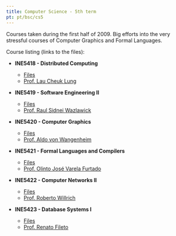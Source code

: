 ```yaml
---
title: Computer Science - 5th term
pt: pt/bsc/cs5
---
```


Courses taken during the first half of 2009.
Big efforts into the very stressful courses of Computer Graphics and Formal Languages.

Course listing (links to the files):

  * **INE5418 - Distributed Computing**
      + [Files](http://archive.alvb.in/bsc/disciplinas/ine5418/)
      + [Prof. Lau Cheuk Lung](http://www.inf.ufsc.br/~lau.lung/)

  * **INE5419 - Software Engineering II**
      + [Files](http://archive.alvb.in/bsc/disciplinas/ine5419/)
      + [Prof. Raul Sidnei Wazlawick](http://www.inf.ufsc.br/~raul/)

  * **INE5420 - Computer Graphics**
      + [Files](http://archive.alvb.in/bsc/disciplinas/ine5420/)
      + [Prof. Aldo von Wangenheim](http://www.inf.ufsc.br/~awangenh/)

  * **INE5421 - Formal Languages and Compilers**
      + [Files](http://archive.alvb.in/bsc/disciplinas/ine5421/)
      + [Prof. Olinto José Varela Furtado](http://www.inf.ufsc.br/~olinto/)

  * **INE5422 - Computer Networks II**
      + [Files](http://archive.alvb.in/bsc/disciplinas/ine5422/)
      + [Prof. Roberto Willrich](http://www.inf.ufsc.br/~willrich/)

  * **INE5423 - Database Systems I**
      + [Files](http://archive.alvb.in/bsc/disciplinas/ine5423/)
      + [Prof. Renato Fileto](http://www.inf.ufsc.br/~fileto/)

